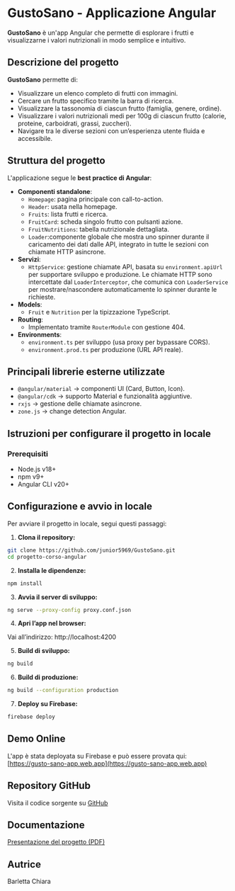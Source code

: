 # GustoSano - Applicazione Angular

**GustoSano** è un'app Angular che permette di esplorare i frutti e visualizzarne i valori nutrizionali in modo semplice e intuitivo.


## Descrizione del progetto

**GustoSano** permette di:

- Visualizzare un elenco completo di frutti con immagini.
- Cercare un frutto specifico tramite la barra di ricerca.
- Visualizzare la tassonomia di ciascun frutto (famiglia, genere, ordine).
- Visualizzare i valori nutrizionali medi per 100g di ciascun frutto (calorie, proteine, carboidrati, grassi, zuccheri).
- Navigare tra le diverse sezioni con un’esperienza utente fluida e accessibile.


## Struttura del progetto

L'applicazione segue le **best practice di Angular**:

- **Componenti standalone**:
  - `Homepage`: pagina principale con call-to-action.
  - `Header`: usata nella homepage.
  - `Fruits`: lista frutti e ricerca.
  - `FruitCard`: scheda singolo frutto con pulsanti azione.
  - `FruitNutritions`: tabella nutrizionale dettagliata.
   - `Loader`:componente globale che mostra uno spinner durante il caricamento dei dati dalle API, integrato in tutte le sezioni con chiamate HTTP asincrone.
- **Servizi**:
  - `HttpService`: gestione chiamate API, basata su `environment.apiUrl` per supportare sviluppo e produzione.
  Le chiamate HTTP sono intercettate dal `LoaderInterceptor`, che comunica con `LoaderService` per mostrare/nascondere automaticamente lo spinner durante le richieste.
- **Models**:
  - `Fruit` e `Nutrition` per la tipizzazione TypeScript.
- **Routing**:
  - Implementato tramite `RouterModule` con gestione 404.
- **Environments**:
  - `environment.ts` per sviluppo (usa proxy per bypassare CORS).
  - `environment.prod.ts` per produzione (URL API reale).


## Principali librerie esterne utilizzate

- `@angular/material` → componenti UI (Card, Button, Icon).  
- `@angular/cdk` → supporto Material e funzionalità aggiuntive.  
- `rxjs` → gestione delle chiamate asincrone.  
- `zone.js` → change detection Angular.  


## Istruzioni per configurare il progetto in locale

### Prerequisiti

- Node.js v18+  
- npm v9+  
- Angular CLI v20+  


## Configurazione e avvio in locale

Per avviare il progetto in locale, segui questi passaggi:

1. **Clona il repository:**

```bash
git clone https://github.com/junior5969/GustoSano.git
cd progetto-corso-angular
```

2. **Installa le dipendenze:**

```bash
npm install
```

3. **Avvia il server di sviluppo:**

```bash
ng serve --proxy-config proxy.conf.json
```

4. **Apri l’app nel browser:**

Vai all’indirizzo: http://localhost:4200


5. **Build di sviluppo:**

```bash
ng build
```

6. **Build di produzione:**

```bash
ng build --configuration production
```

7. **Deploy su Firebase:**

```bash
firebase deploy
```


## Demo Online

L'app è stata deployata su Firebase e può essere provata qui:  
[https://gusto-sano-app.web.app](https://gusto-sano-app.web.app)


## Repository GitHub

Visita il codice sorgente su [GitHub](https://github.com/junior5969/GustoSano)


## Documentazione 

[Presentazione del progetto (PDF)](./Presentazione.pdf)


## Autrice

Barletta Chiara 